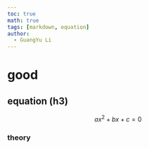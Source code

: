 ```yaml
---
toc: true
math: true
tags: [markdown, equation]
author:
  - GuangYu Li
---
```



# good

## equation (h3)

$$
ax^2 + bx + c = 0
$$

### theory
